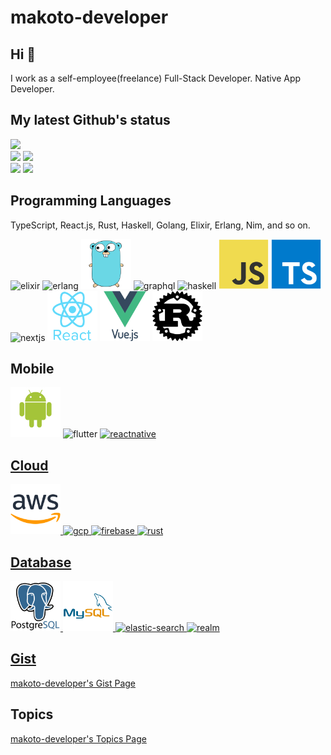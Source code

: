 # makoto-developer

## Hi 👋
I work as a self-employee(freelance) Full-Stack Developer. Native App Developer.

## My latest Github's status
<div>
  <img height="250px" src="https://github-readme-stats.vercel.app/api?username=makoto-developer&count_private=true&show_icons=true&theme=transparent" />
</div>
<div>
  <img height="170px" src="https://github-readme-stats.vercel.app/api/top-langs/?username=makoto-developer&layout=compact&hide=JavaScript" />
  <img height="170px" src="https://github-profile-summary-cards.vercel.app/api/cards/productive-time?username=makoto-developer&utcOffset=9" />
</div>
<div>
  <img height="176px" src="https://github-profile-summary-cards.vercel.app/api/cards/repos-per-language?username=makoto-developer&exclude=JavaScript" />
  <img height="176px" src="https://github-profile-summary-cards.vercel.app/api/cards/most-commit-language?username=makoto-developer&exclude=JavaScript,shell" />
</div>

## Programming Languages
TypeScript, React.js, Rust, Haskell, Golang, Elixir, Erlang, Nim, and so on.
<div> 
<img src="https://www.vectorlogo.zone/logos/elixir-lang/elixir-lang-icon.svg" alt="elixir" width="80" height="80"/>
<img src="https://www.vectorlogo.zone/logos/erlang/erlang-official.svg" alt="erlang" width="80" height="80"/>
<img src="https://raw.githubusercontent.com/devicons/devicon/master/icons/go/go-original.svg" alt="go" width="80" height="80"/>
<img src="https://www.vectorlogo.zone/logos/graphql/graphql-icon.svg" alt="graphql" width="80" height="80"/>
<img src="https://upload.wikimedia.org/wikipedia/commons/1/1c/Haskell-Logo.svg" alt="haskell" width="80" height="80"/>
<img src="https://raw.githubusercontent.com/devicons/devicon/master/icons/javascript/javascript-original.svg" alt="javascript" width="80" height="80"/>
<img src="https://raw.githubusercontent.com/devicons/devicon/master/icons/typescript/typescript-original.svg" alt="typescript" width="80" height="80"/>
<img src="https://cdn.worldvectorlogo.com/logos/nextjs-2.svg" alt="nextjs" width="80" height="80"/>
<img src="https://raw.githubusercontent.com/devicons/devicon/master/icons/react/react-original-wordmark.svg" alt="react" width="80" height="80"/>
<img src="https://raw.githubusercontent.com/devicons/devicon/master/icons/vuejs/vuejs-original-wordmark.svg" alt="vue" width="80" height="80"/>
<img src="https://raw.githubusercontent.com/devicons/devicon/master/icons/rust/rust-plain.svg" alt="rust" width="80" height="80"/>
</div>

## Mobile

<div>
<img src="https://raw.githubusercontent.com/devicons/devicon/master/icons/android/android-original-wordmark.svg" alt="android" width="80" height="80"/>
<img src="https://www.vectorlogo.zone/logos/flutterio/flutterio-icon.svg" alt="flutter" width="80" height="80"/> </a> <a href="https://www.haskell.org/" target="_blank" rel="noreferrer">
<img src="https://reactnative.dev/img/header_logo.svg" alt="reactnative" width="80" height="80"/> </a> <a href="https://www.haskell.org/" target="_blank" rel="noreferrer">
</div>

## Cloud
<div>
<img src="https://raw.githubusercontent.com/devicons/devicon/master/icons/amazonwebservices/amazonwebservices-original-wordmark.svg" alt="aws" width="80" height="80"/>
<img src="https://www.vectorlogo.zone/logos/google_cloud/google_cloud-icon.svg" alt="gcp" width="80" height="80"/>
<img src="https://www.vectorlogo.zone/logos/firebase/firebase-icon.svg" alt="firebase" width="80" height="80"/>
<img src="https://raw.githubusercontent.com/jmnote/z-icons/master/svg/kubernetes.svg" alt="rust" width="80" height="80"/>
</div>

## Database
<div>
<img src="https://raw.githubusercontent.com/devicons/devicon/master/icons/postgresql/postgresql-original-wordmark.svg" alt="postgresql" width="80" height="80"/>
<img src="https://raw.githubusercontent.com/devicons/devicon/master/icons/mysql/mysql-original-wordmark.svg" alt="mysql" width="80" height="80"/>
<img src="https://www.vectorlogo.zone/logos/elastic/elastic-icon.svg" alt="elastic-search" width="80" height="80"/>
<img src="https://raw.githubusercontent.com/bestofjs/bestofjs-webui/8665e8c267a0215f3159df28b33c365198101df5/public/logos/realm.svg" alt="realm" width="80" height="80"/>
</div>

## Gist
[makoto-developer's Gist Page](https://gist.github.com/makoto-developer)

## Topics
[makoto-developer's Topics Page](https://github.com/stars/makoto-developer/topics)
